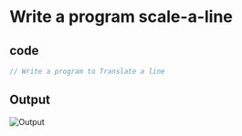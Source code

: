 # Write a program scale-a-line

## code 

```CPP
// Write a program to Translate a line


```



## Output

![Output](1.png)